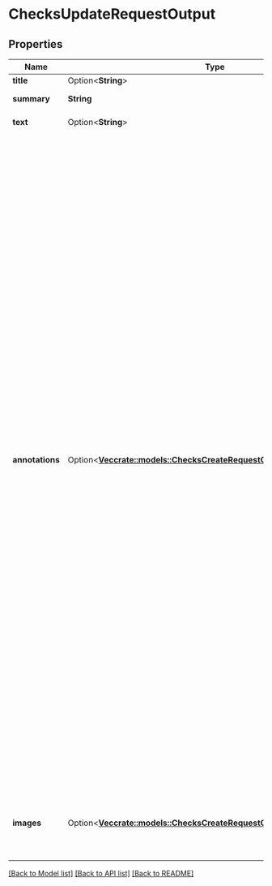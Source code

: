 # ChecksUpdateRequestOutput

## Properties

Name | Type | Description | Notes
------------ | ------------- | ------------- | -------------
**title** | Option<**String**> | **Required**. | [optional]
**summary** | **String** | Can contain Markdown. | 
**text** | Option<**String**> | Can contain Markdown. | [optional]
**annotations** | Option<[**Vec<crate::models::ChecksCreateRequestOutputAnnotationsInner>**](checks_create_request_output_annotations_inner.md)> | Adds information from your analysis to specific lines of code. Annotations are visible in GitHub's pull request UI. Annotations are visible in GitHub's pull request UI. The Checks API limits the number of annotations to a maximum of 50 per API request. To create more than 50 annotations, you have to make multiple requests to the [Update a check run](https://docs.github.com/rest/checks/runs#update-a-check-run) endpoint. Each time you update the check run, annotations are appended to the list of annotations that already exist for the check run. GitHub Actions are limited to 10 warning annotations and 10 error annotations per step. For details about annotations in the UI, see \"[About status checks](https://docs.github.com/articles/about-status-checks#checks)\". | [optional]
**images** | Option<[**Vec<crate::models::ChecksCreateRequestOutputImagesInner>**](checks_create_request_output_images_inner.md)> | Adds images to the output displayed in the GitHub pull request UI. | [optional]

[[Back to Model list]](../README.md#documentation-for-models) [[Back to API list]](../README.md#documentation-for-api-endpoints) [[Back to README]](../README.md)


